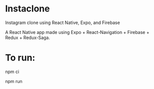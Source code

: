 # Instaclone
Instagram clone using React Native, Expo, and Firebase


A React Native app made using Expo + React-Navigation + Firebase + Redux + Redux-Saga.

# To run:

  npm ci

  npm run
